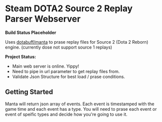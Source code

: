 # Steam DOTA2 Source 2 Replay Parser Webserver

**Build Status Placeholder**

Uses [dotabuff/manta](https://github.com/dotabuff/manta) to prase replay files for Source 2 (Dota 2 Reborn) engine. (currently dose not support source 1 replays)

**Project Status:**

- Main web server is online. Yippy!
- Need to pipe in url parameter to get replay files from.
- Validate Json Structure for best load / prase conditions.

## Getting Started

Manta will return json array of events. Each event is timestamped with the game time and each event has a type. You will need to prase each event or event of speific types and decide how you're going to use it.
